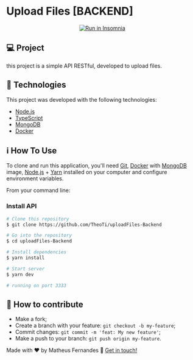 # Upload Files [BACKEND]
<p align="center">
<a href="https://insomnia.rest/run/?label=uploadFiles&uri=http%3A%2F%2Flocalhost%3A3333%2Fuploads" target="_blank"><img src="https://insomnia.rest/images/run.svg" alt="Run in Insomnia"></a>
</P>

## 💻 Project

this project is a simple API RESTful, developed to upload files.

## :rocket: Technologies

This project was developed with the following technologies:

- [Node.js][nodejs]
- [TypeScript][typescript]
- [MongoDB][mongodb]
- [Docker][docker]
## :information_source: How To Use

To clone and run this application, you'll need [Git](https://git-scm.com), [Docker][docker] with [MongoDB][mongodb] image, [Node.js][nodejs] + [Yarn][yarn] installed on your computer and configure environment variables.

From your command line:

### Install API 

```bash
# Clone this repository
$ git clone https://github.com/TheoTi/uploadFiles-Backend

# Go into the repository
$ cd uploadFiles-Backend

# Install dependencies
$ yarn install

# Start server
$ yarn dev

# running on port 3333
```

## 🤔 How to contribute

-  Make a fork;
-  Create a branch with your feature: `git checkout -b my-feature`;
-  Commit changes: `git commit -m 'feat: My new feature'`;
-  Make a push to your branch: `git push origin my-feature`.

Made with ♥ by Matheus Fernandes :wave: [Get in touch!](https://www.linkedin.com/in/matheus-ventura-14919118a/)

[nodejs]: https://nodejs.org/
[typescript]: https://www.typescriptlang.org/
[yarn]: https://yarnpkg.com/
[mongodb]: https://www.mongodb.com/
[docker]: https://www.docker.com/
